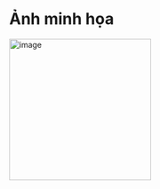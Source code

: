 Ảnh minh họa
=================
<img width="255" alt="image" src="https://github.com/hoanglmv/chat/assets/131538387/d3cd0e5c-f6cd-4623-90e4-d0d1b39b8658">
